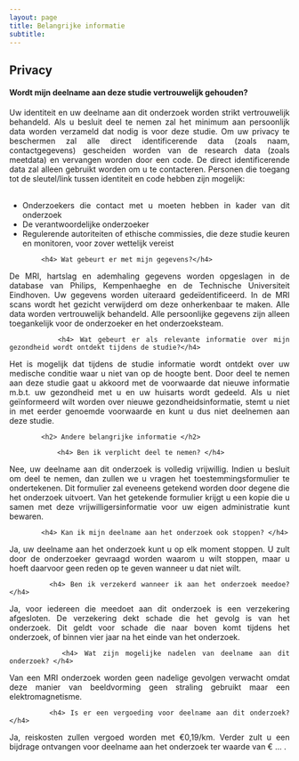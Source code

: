 ```yaml
---
layout: page
title: Belangrijke informatie
subtitle:
---
```


<div align = "justify"> 
	<p>
		<h2> Privacy </h2>
			<h4> Wordt mijn deelname aan deze studie vertrouwelijk gehouden?</h4>
Uw identiteit en uw deelname aan dit onderzoek worden strikt vertrouwelijk behandeld. Als u besluit deel te nemen zal het minimum aan persoonlijk data worden verzameld dat nodig is voor deze studie. Om uw privacy te beschermen zal alle direct identificerende data (zoals naam, contactgegevens) gescheiden worden van de research data (zoals meetdata) en vervangen worden door een code. De direct identificerende data zal alleen gebruikt worden om u te contacteren. Personen die toegang tot de sleutel/link tussen identiteit en code hebben zijn mogelijk: 
<br><br>
<ul>
	<li> Onderzoekers die contact met u moeten hebben in kader van dit onderzoek</li> 
	<li> De verantwoordelijke onderzoeker</li>
	<li> Regulerende autoriteiten of ethische commissies, die deze studie keuren en monitoren, voor zover wettelijk vereist</li> 
</ul>

			<h4> Wat gebeurt er met mijn gegevens?</h4>

De MRI, hartslag en ademhaling gegevens worden opgeslagen in de database van Philips, Kempenhaeghe en de Technische Universiteit Eindhoven. Uw gegevens worden uiteraard gedeïdentificeerd. In de MRI scans wordt het gezicht verwijderd om deze onherkenbaar te maken. Alle data worden vertrouwelijk behandeld.  Alle persoonlijke gegevens zijn alleen toegankelijk voor de onderzoeker en het onderzoeksteam.  
			
			<h4> Wat gebeurt er als relevante informatie over mijn gezondheid wordt ontdekt tijdens de studie?</h4>

Het is mogelijk dat tijdens de studie informatie wordt ontdekt over uw medische conditie waar u niet van op de hoogte bent. Door deel te nemen aan deze studie gaat u akkoord met de voorwaarde dat nieuwe informatie m.b.t. uw gezondheid met u en uw huisarts wordt gedeeld. Als u niet geïnformeerd wilt worden over nieuwe gezondheidsinformatie, stemt u niet in met eerder genoemde voorwaarde en kunt u dus niet deelnemen aan deze studie. 

			<h2> Andere belangrijke informatie </h2>
			
				<h4> Ben ik verplicht deel te nemen? </h4>

Nee, uw deelname aan dit onderzoek is volledig vrijwillig. Indien u besluit om deel te nemen, dan zullen we u vragen het toestemmingsformulier te ondertekenen. Dit formulier zal eveneens getekend worden door degene die het onderzoek uitvoert. Van het getekende formulier krijgt u een kopie die u samen met deze vrijwilligersinformatie voor uw eigen administratie kunt bewaren. 

			<h4> Kan ik mijn deelname aan het onderzoek ook stoppen? </h4>

Ja, uw deelname aan het onderzoek kunt u op elk moment stoppen. U zult door de onderzoeker gevraagd worden waarom u wilt stoppen, maar u hoeft daarvoor geen reden op te geven wanneer u dat niet wilt. 

 			<h4> Ben ik verzekerd wanneer ik aan het onderzoek meedoe? </h4>

Ja, voor iedereen die meedoet aan dit onderzoek is een verzekering afgesloten. De verzekering dekt schade die het gevolg is van het onderzoek. Dit geldt voor schade die naar boven komt tijdens het onderzoek, of binnen vier jaar na het einde van het onderzoek.  


			<h4> Wat zijn mogelijke nadelen van deelname aan dit onderzoek? </h4>

Van een MRI onderzoek worden geen nadelige gevolgen verwacht omdat deze manier van beeldvorming geen straling gebruikt maar een elektromagnetisme.

			<h4> Is er een vergoeding voor deelname aan dit onderzoek? </h4>

Ja, reiskosten zullen vergoed worden met €0,19/km. Verder zult u een bijdrage ontvangen voor deelname aan het onderzoek ter waarde van € ... .

